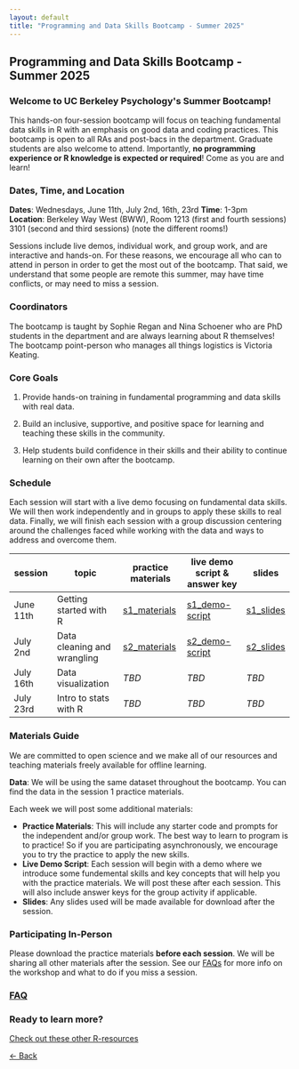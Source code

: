 ```yaml
---
layout: default
title: "Programming and Data Skills Bootcamp - Summer 2025"
---
```


## Programming and Data Skills Bootcamp - Summer 2025
### Welcome to UC Berkeley Psychology's Summer Bootcamp! 
This hands-on four-session bootcamp will focus on teaching fundamental data skills in R with an emphasis on good data and coding practices. This bootcamp is open to all RAs and post-bacs in the department. Graduate students are also welcome to attend. Importantly, **no programming experience or R knowledge is expected or required**! Come as you are and learn!  
  
### Dates, Time, and Location
**Dates**: Wednesdays, June 11th, July 2nd, 16th, 23rd
**Time**: 1-3pm  
**Location**: Berkeley Way West (BWW), Room 1213 (first and fourth sessions) 3101 (second and third sessions) (note the different rooms!) 
  
Sessions include live demos, individual work, and group work, and are interactive and hands-on. For these reasons, we encourage all who can to attend in person in order to get the most out of the bootcamp. That said, we understand that some people are remote this summer, may have time conflicts, or may need to miss a session. 

### Coordinators
The bootcamp is taught by Sophie Regan and Nina Schoener who are PhD students in the department and are always learning about R themselves! The bootcamp point-person who manages all things logistics is Victoria Keating.

### Core Goals
1) Provide hands-on training in fundamental programming and data skills with real data.  
  
2) Build an inclusive, supportive, and positive space for learning and teaching these skills in the community. 
  
3) Help students build confidence in their skills and their ability to continue learning on their own after the bootcamp.

### Schedule

Each session will start with a live demo focusing on fundamental data skills. We will then work independently and in groups to apply these skills to real data. Finally, we will finish each session with a group discussion centering around the challenges faced while working with the data and ways to address and overcome them. 

| session | topic | practice materials | live demo script & answer key | slides |
| ------- | ----- | ------------------ | ----------------------------- | ------ |
| June 11th | Getting started with R | [s1_materials](s1_materials.zip) | [s1_demo-script](session1/session1_2025_starter_code.Rmd) | [s1_slides](session1/bootcamp_session1_2025.pdf) |
| July 2nd | Data cleaning and wrangling | [s2_materials](s2_materials.zip) | [s2_demo-script](session2/session2_starter.Rmd) | [s2_slides](session2/Quack_Session2_2025.pdf) |
| July 16th | Data visualization | _TBD_ | _TBD_ | _TBD_ |
| July 23rd | Intro to stats with R | _TBD_ | _TBD_ | _TBD_ |

### Materials Guide
We are committed to open science and we make all of our resources and teaching materials freely available for offline learning.

**Data**: We will be using the same dataset throughout the bootcamp. You can find the data in the session 1 practice materials.   

Each week we will post some additional materials: 

* **Practice Materials**: This will include any starter code and prompts for the independent and/or group work. The best way to learn to program is to practice! So if you are participating asynchronously, we encourage you to try the practice to apply the new skills. 
* **Live Demo Script**: Each session will begin with a demo where we introduce some fundemental skills and key concepts that will help you with the practice materials. We will post these after each session. This will also include answer keys for the group activity if applicable. 
* **Slides**: Any slides used will be made available for download after the session. 

### Participating In-Person
Please download the practice materials **before each session**. We will be sharing all other materials after the session.
See our [FAQs](https://ucb-psychology-quack.github.io/site/Bootcamp_2025/FAQs) for more info on the workshop and what to do if you miss a session. 

### [FAQ](https://ucb-psychology-quack.github.io/site/Bootcamp_2025/FAQs)

### Ready to learn more?
[Check out these other R-resources](https://ucb-psychology-quack.github.io/site/resources/r-resources)

[<- Back](https://ucb-psychology-quack.github.io/site)
